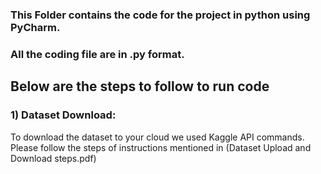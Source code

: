 ### This Folder contains the code for the project in python using PyCharm.
### All the coding file are in .py format.

## Below are the steps to follow to run code

### 1) Dataset Download:
To download the dataset to your cloud we used Kaggle API commands.
Please follow the steps of instructions mentioned in (Dataset Upload and Download steps.pdf)
